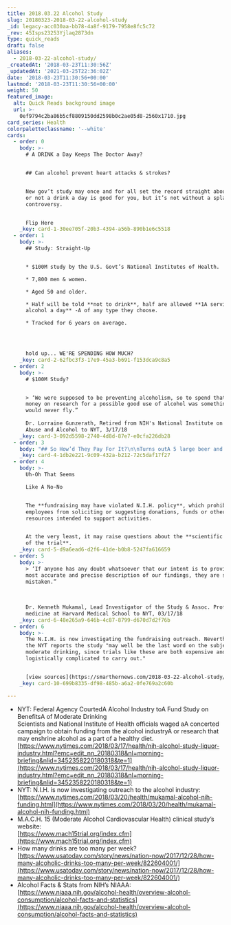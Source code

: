 ```yaml
---
title: 2018.03.22 Alcohol Study
slug: 20180323-2018-03-22-alcohol-study
_id: legacy-acc030aa-bb78-4a8f-9179-7958e8fc5c72
_rev: 45Isps23253Yjlaq2873dn
type: quick_reads
draft: false
aliases:
  - 2018-03-22-alcohol-study/
_createdAt: '2018-03-23T11:30:56Z'
_updatedAt: '2021-03-25T22:36:02Z'
date: '2018-03-23T11:30:56+00:00'
lastmod: '2018-03-23T11:30:56+00:00'
weight: 50
featured_image:
  alt: Quick Reads background image
  url: >-
    0ef9794c2ba86b5cf8809150dd2598b0c2ae05d8-2560x1710.jpg
card_series: Health
colorpaletteclassname: '--white'
cards:
  - order: 0
    body: >-
      # A DRINK a Day Keeps The Doctor Away?


      ## Can alcohol prevent heart attacks & strokes?


      New gov’t study may once and for all set the record straight about whether
      or not a drink a day is good for you, but it’s not without a splash of
      controversy.


      Flip Here
    _key: card-1-30ee705f-20b3-4394-a56b-890b1e6c5518
  - order: 1
    body: >-
      ## Study: Straight-Up


      * $100M study by the U.S. Govt’s National Institutes of Health.

      * 7,800 men & women.

      * Aged 50 and older.

      * Half will be told **not to drink**, half are allowed **1A serving of
      alcohol a day** -A of any type they choose.

      * Tracked for 6 years on average.




      hold up... WE'RE SPENDING HOW MUCH?
    _key: card-2-62fbc3f3-17e9-45a3-b691-f153dca9c8a5
  - order: 2
    body: >-
      # $100M Study?


      > ‘We were supposed to be preventing alcoholism, so to spend that kind of
      money on research for a possible good use of alcohol was something that
      would never fly.”  
        
      Dr. Lorraine Gunzerath, Retired from NIH's National Institute on Alcohol
      Abuse and Alcohol to NYT, 3/17/18
    _key: card-3-092d5598-2740-4d8d-87e7-e0cfa226db28
  - order: 3
    body: "## So How’d They Pay For It?\n\nTurns outA 5 large beer and liquor companies a\x14 **Anheuser-Busch InBev**, **Heineken**, **Carlsberg**, **Diageo**A & **Pernod Ricard** a\x14 agreed to contribute **$67M of the $100M** cost of the study.\n\nN.I.H. courted the alcohol industry for donations, according to the NYT.\n\n[Click for NYT scoop](https://www.nytimes.com/2018/03/17/health/nih-alcohol-study-liquor-industry.html?emc=edit_nn_20180318&nl=morning-briefing&nlid=3452358220180318&te=1)"
    _key: card-4-1db2e221-9c09-432a-b212-72c5daf17f27
  - order: 4
    body: >-
      Uh-Oh That Seems  

      Like A No-No


      The **fundraising may have violated N.I.H. policy**, which prohibits
      employees from soliciting or suggesting donations, funds or other
      resources intended to support activities.


      At the very least, it may raise questions about the **scientific integrity
      of the trial**.
    _key: card-5-d9a6ead6-d2f6-41de-b0b8-5247fa616659
  - order: 5
    body: >-
      > ‘If anyone has any doubt whatsoever that our intent is to provide the
      most accurate and precise description of our findings, they are sorely
      mistaken.”  
        
        
        
      Dr. Kenneth Mukamal, Lead Investigator of the Study & Assoc. Professor of
      medicine at Harvard Medical School to NYT, 03/17/18
    _key: card-6-48e265a9-646b-4c87-8799-d670d7d2f76b
  - order: 6
    body: >-
      The N.I.H. is now investigating the fundraising outreach. Nevertheless,
      the NYT reports the study "may well be the last word on the subject of
      moderate drinking, since trials like these are both expensive and
      logistically complicated to carry out."


      [view sources](https://smarthernews.com/2018-03-22-alcohol-study/)
    _key: card-10-699b8335-df98-485b-a6a2-0fe769a2c60b

---
```

* NYT: Federal Agency CourtedA Alcohol Industry toA Fund Study on BenefitsA of Moderate Drinking  
Scientists and National Institute of Health officials waged aA concerted campaign to obtain funding from the alcohol industryA or research that may enshrine alcohol as a part of a healthy diet.  
[https://www.nytimes.com/2018/03/17/health/nih-alcohol-study-liquor-industry.html?emc=edit_nn_20180318&nl=morning-briefing&nlid=3452358220180318&te=1](https://www.nytimes.com/2018/03/17/health/nih-alcohol-study-liquor-industry.html?emc=edit_nn_20180318&nl=morning-briefing&nlid=3452358220180318&te=1)
* NYT: N.I.H. is now investigating outreach to the alcohol industry: [https://www.nytimes.com/2018/03/20/health/mukamal-alcohol-nih-funding.html](https://www.nytimes.com/2018/03/20/health/mukamal-alcohol-nih-funding.html)
* M.A.C.H. 15 (Moderate Alcohol Cardiovascular Health) clinical study’s website:  
[https://www.mach15trial.org/index.cfm](https://www.mach15trial.org/index.cfm)
* How many drinks are too many per week? [https://www.usatoday.com/story/news/nation-now/2017/12/28/how-many-alcoholic-drinks-too-many-per-week/822604001/](https://www.usatoday.com/story/news/nation-now/2017/12/28/how-many-alcoholic-drinks-too-many-per-week/822604001/)
* Alcohol Facts & Stats from NIH’s NIAAA: [https://www.niaaa.nih.gov/alcohol-health/overview-alcohol-consumption/alcohol-facts-and-statistics](https://www.niaaa.nih.gov/alcohol-health/overview-alcohol-consumption/alcohol-facts-and-statistics)